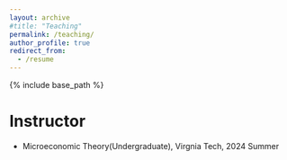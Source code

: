 ```yaml
---
layout: archive
#title: "Teaching"
permalink: /teaching/
author_profile: true
redirect_from:
  - /resume
---
```


{% include base_path %}

Instructor
======
* Microeconomic Theory(Undergraduate), Virgnia Tech, 2024 Summer

